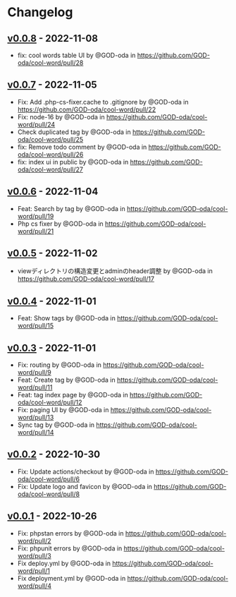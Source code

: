 # Changelog

## [v0.0.8](https://github.com/GOD-oda/cool-word/compare/v0.0.7...v0.0.8) - 2022-11-08
- fix: cool words table UI by @GOD-oda in https://github.com/GOD-oda/cool-word/pull/28

## [v0.0.7](https://github.com/GOD-oda/cool-word/compare/v0.0.6...v0.0.7) - 2022-11-05
- Fix: Add .php-cs-fixer.cache to .gitignore by @GOD-oda in https://github.com/GOD-oda/cool-word/pull/22
- Fix: node-16 by @GOD-oda in https://github.com/GOD-oda/cool-word/pull/24
- Check duplicated tag by @GOD-oda in https://github.com/GOD-oda/cool-word/pull/25
- fix: Remove todo comment by @GOD-oda in https://github.com/GOD-oda/cool-word/pull/26
- fix: index ui in public by @GOD-oda in https://github.com/GOD-oda/cool-word/pull/27

## [v0.0.6](https://github.com/GOD-oda/cool-word/compare/v0.0.5...v0.0.6) - 2022-11-04
- Feat: Search by tag by @GOD-oda in https://github.com/GOD-oda/cool-word/pull/19
- Php cs fixer by @GOD-oda in https://github.com/GOD-oda/cool-word/pull/21

## [v0.0.5](https://github.com/GOD-oda/cool-word/compare/v0.0.4...v0.0.5) - 2022-11-02
- viewディレクトリの構造変更とadminのheader調整 by @GOD-oda in https://github.com/GOD-oda/cool-word/pull/17

## [v0.0.4](https://github.com/GOD-oda/cool-word/compare/v0.0.3...v0.0.4) - 2022-11-01
- Feat: Show tags by @GOD-oda in https://github.com/GOD-oda/cool-word/pull/15

## [v0.0.3](https://github.com/GOD-oda/cool-word/compare/v0.0.2...v0.0.3) - 2022-11-01
- Fix: routing by @GOD-oda in https://github.com/GOD-oda/cool-word/pull/9
- Feat: Create tag by @GOD-oda in https://github.com/GOD-oda/cool-word/pull/11
- Feat: tag index page by @GOD-oda in https://github.com/GOD-oda/cool-word/pull/12
- Fix: paging UI by @GOD-oda in https://github.com/GOD-oda/cool-word/pull/13
- Sync tag by @GOD-oda in https://github.com/GOD-oda/cool-word/pull/14

## [v0.0.2](https://github.com/GOD-oda/cool-word/compare/v0.0.1...v0.0.2) - 2022-10-30
- Fix: Update actions/checkout by @GOD-oda in https://github.com/GOD-oda/cool-word/pull/6
- Fix: Update logo and favicon by @GOD-oda in https://github.com/GOD-oda/cool-word/pull/8

## [v0.0.1](https://github.com/GOD-oda/cool-word/commits/v0.0.1) - 2022-10-26
- Fix: phpstan errors by @GOD-oda in https://github.com/GOD-oda/cool-word/pull/2
- Fix: phpunit errors by @GOD-oda in https://github.com/GOD-oda/cool-word/pull/3
- Fix deploy.yml by @GOD-oda in https://github.com/GOD-oda/cool-word/pull/1
- Fix deployment.yml by @GOD-oda in https://github.com/GOD-oda/cool-word/pull/4
